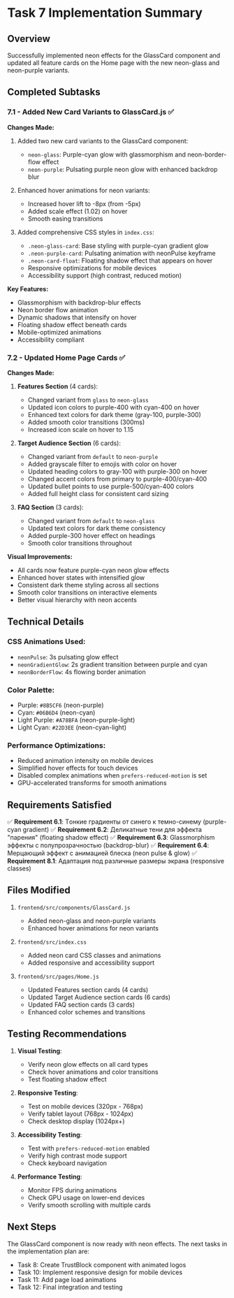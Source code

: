 # Task 7 Implementation Summary

## Overview
Successfully implemented neon effects for the GlassCard component and updated all feature cards on the Home page with the new neon-glass and neon-purple variants.

## Completed Subtasks

### 7.1 - Added New Card Variants to GlassCard.js ✅

**Changes Made:**
1. Added two new card variants to the GlassCard component:
   - `neon-glass`: Purple-cyan glow with glassmorphism and neon-border-flow effect
   - `neon-purple`: Pulsating purple neon glow with enhanced backdrop blur

2. Enhanced hover animations for neon variants:
   - Increased hover lift to -8px (from -5px)
   - Added scale effect (1.02) on hover
   - Smooth easing transitions

3. Added comprehensive CSS styles in `index.css`:
   - `.neon-glass-card`: Base styling with purple-cyan gradient glow
   - `.neon-purple-card`: Pulsating animation with neonPulse keyframe
   - `.neon-card-float`: Floating shadow effect that appears on hover
   - Responsive optimizations for mobile devices
   - Accessibility support (high contrast, reduced motion)

**Key Features:**
- Glassmorphism with backdrop-blur effects
- Neon border flow animation
- Dynamic shadows that intensify on hover
- Floating shadow effect beneath cards
- Mobile-optimized animations
- Accessibility compliant

### 7.2 - Updated Home Page Cards ✅

**Changes Made:**

1. **Features Section** (4 cards):
   - Changed variant from `glass` to `neon-glass`
   - Updated icon colors to purple-400 with cyan-400 on hover
   - Enhanced text colors for dark theme (gray-100, purple-300)
   - Added smooth color transitions (300ms)
   - Increased icon scale on hover to 1.15

2. **Target Audience Section** (6 cards):
   - Changed variant from `default` to `neon-purple`
   - Added grayscale filter to emojis with color on hover
   - Updated heading colors to gray-100 with purple-300 on hover
   - Changed accent colors from primary to purple-400/cyan-400
   - Updated bullet points to use purple-500/cyan-400 colors
   - Added full height class for consistent card sizing

3. **FAQ Section** (3 cards):
   - Changed variant from `default` to `neon-glass`
   - Updated text colors for dark theme consistency
   - Added purple-300 hover effect on headings
   - Smooth color transitions throughout

**Visual Improvements:**
- All cards now feature purple-cyan neon glow effects
- Enhanced hover states with intensified glow
- Consistent dark theme styling across all sections
- Smooth color transitions on interactive elements
- Better visual hierarchy with neon accents

## Technical Details

### CSS Animations Used:
- `neonPulse`: 3s pulsating glow effect
- `neonGradientGlow`: 2s gradient transition between purple and cyan
- `neonBorderFlow`: 4s flowing border animation

### Color Palette:
- Purple: `#8B5CF6` (neon-purple)
- Cyan: `#06B6D4` (neon-cyan)
- Light Purple: `#A78BFA` (neon-purple-light)
- Light Cyan: `#22D3EE` (neon-cyan-light)

### Performance Optimizations:
- Reduced animation intensity on mobile devices
- Simplified hover effects for touch devices
- Disabled complex animations when `prefers-reduced-motion` is set
- GPU-accelerated transforms for smooth animations

## Requirements Satisfied

✅ **Requirement 6.1**: Tонкие градиенты от синего к темно-синему (purple-cyan gradient)
✅ **Requirement 6.2**: Деликатные тени для эффекта "парения" (floating shadow effect)
✅ **Requirement 6.3**: Glassmorphism эффекты с полупрозрачностью (backdrop-blur)
✅ **Requirement 6.4**: Мерцающий эффект с анимацией блеска (neon pulse & glow)
✅ **Requirement 8.1**: Адаптация под различные размеры экрана (responsive classes)

## Files Modified

1. `frontend/src/components/GlassCard.js`
   - Added neon-glass and neon-purple variants
   - Enhanced hover animations for neon variants

2. `frontend/src/index.css`
   - Added neon card CSS classes and animations
   - Added responsive and accessibility support

3. `frontend/src/pages/Home.js`
   - Updated Features section cards (4 cards)
   - Updated Target Audience section cards (6 cards)
   - Updated FAQ section cards (3 cards)
   - Enhanced color schemes and transitions

## Testing Recommendations

1. **Visual Testing**:
   - Verify neon glow effects on all card types
   - Check hover animations and color transitions
   - Test floating shadow effect

2. **Responsive Testing**:
   - Test on mobile devices (320px - 768px)
   - Verify tablet layout (768px - 1024px)
   - Check desktop display (1024px+)

3. **Accessibility Testing**:
   - Test with `prefers-reduced-motion` enabled
   - Verify high contrast mode support
   - Check keyboard navigation

4. **Performance Testing**:
   - Monitor FPS during animations
   - Check GPU usage on lower-end devices
   - Verify smooth scrolling with multiple cards

## Next Steps

The GlassCard component is now ready with neon effects. The next tasks in the implementation plan are:

- Task 8: Create TrustBlock component with animated logos
- Task 10: Implement responsive design for mobile devices
- Task 11: Add page load animations
- Task 12: Final integration and testing
